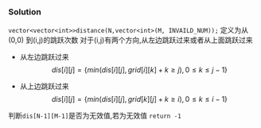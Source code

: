 



### Solution
`vector<vector<int>>distance(N,vector<int>(M, INVAILD_NUM));` 定义为从(0,0) 到(i,j)的跳跃次数
对于(i,j)有两个方向,从左边跳跃过来或者从上面跳跃过来

+ 从左边跳跃过来
$$ 
dis[i][j]=\left \{  {min(dis[i][j],\, grid[i][k]+k\geq j),0\leq k\leq j-1} \right \} 
$$

+ 从上边跳跃过来
$$ 
dis[i][j]=\left \{  {min(dis[i][j],\, grid[k][j]+k\geq i),0\leq k\leq i-1} \right \} 
$$

判断`dis[N-1][M-1]`是否为无效值,若为无效值 `return -1` 